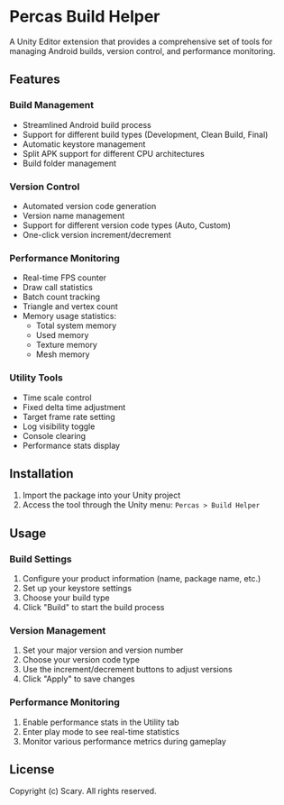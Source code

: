# Percas Build Helper

A Unity Editor extension that provides a comprehensive set of tools for managing Android builds, version control, and performance monitoring.

## Features

### Build Management
- Streamlined Android build process
- Support for different build types (Development, Clean Build, Final)
- Automatic keystore management
- Split APK support for different CPU architectures
- Build folder management

### Version Control
- Automated version code generation
- Version name management
- Support for different version code types (Auto, Custom)
- One-click version increment/decrement

### Performance Monitoring
- Real-time FPS counter
- Draw call statistics
- Batch count tracking
- Triangle and vertex count
- Memory usage statistics:
  - Total system memory
  - Used memory
  - Texture memory
  - Mesh memory

### Utility Tools
- Time scale control
- Fixed delta time adjustment
- Target frame rate setting
- Log visibility toggle
- Console clearing
- Performance stats display

## Installation

1. Import the package into your Unity project
2. Access the tool through the Unity menu: `Percas > Build Helper`

## Usage

### Build Settings
1. Configure your product information (name, package name, etc.)
2. Set up your keystore settings
3. Choose your build type
4. Click "Build" to start the build process

### Version Management
1. Set your major version and version number
2. Choose your version code type
3. Use the increment/decrement buttons to adjust versions
4. Click "Apply" to save changes

### Performance Monitoring
1. Enable performance stats in the Utility tab
2. Enter play mode to see real-time statistics
3. Monitor various performance metrics during gameplay

## License

Copyright (c) Scary. All rights reserved.
